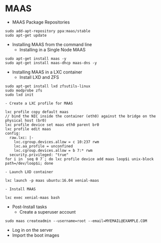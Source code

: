 # MAAS

- MAAS Package Repositories
```
sudo add-apt-repository ppa:maas/stable
sudo apt-get update
```

- Installing MAAS from the command line 
  - Installing in a Single Node MAAS
```
sudo apt-get install maas -y
sudo apt-get install maas-dhcp maas-dns -y
```
  - Installing MAAS in a LXC container
    - Install LXD and ZFS
```
sudo apt-get install lxd zfsutils-linux
sudo modprobe zfs
sudo lxd init
```
    - Create a LXC profile for MAAS
```
lxc profile copy default maas
// bind the NIC inside the container (eth0) against the bridge on the physical host (br0)
lxc profile device set maas eth0 parent br0  
lxc profile edit maas
config:
  raw.lxc: |-
    lxc.cgroup.devices.allow = c 10:237 rwm
    lxc.aa_profile = unconfined
    lxc.cgroup.devices.allow = b 7:* rwm
  security.privileged: "true"
for i in `seq 0 7`; do lxc profile device add maas loop$i unix-block path=/dev/loop$i; done
```
    - Launch LXD container
```
lxc launch -p maas ubuntu:16.04 xenial-maas
```
    - Install MAAS
```
lxc exec xenial-maas bash
```
- Post-Install tasks
  - Create a superuser account
```
sudo maas createadmin --username=root --email=MYEMAIL@EXAMPLE.COM
```
  - Log in on the server
  - Import the boot images  
